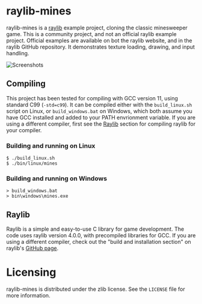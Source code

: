 # raylib-mines
raylib-mines is a [raylib](https://www.raylib.com/) example project, cloning the classic minesweeper game. This is a community project, and not an official raylib example project. Official examples are available on bot the raylib website, and in the raylib GitHub repository. It demonstrates texture loading, drawing, and input handling.

![Screenshots](https://i.imgur.com/l4DKvUy.png "raylib-mines screenshots")

## Compiling
This project has been tested for compiling with GCC version 11, using standard C99 (`-std=c99`). It can be compiled either with the `build_linux.sh` script on Linux, or `build_windows.bat` on Windows, which both assume you have GCC installed and added to your PATH envrionment variable. If you are using a different compiler, first see the [Raylib](#Raylib) section for compiling raylib for your compiler.

### Building and running on Linux
```
$ ./build_linux.sh
$ ./bin/linux/mines
```

### Building and running on Windows
```
> build_windows.bat
> bin\windows\mines.exe
```

## Raylib
Raylib is a simple and easy-to-use C library for game development. The code uses raylib version 4.0.0, with precompiled libraries for GCC. If you are using a different compiler, check out the "build and installation section" on raylib's [GitHub page](https://github.com/raysan5/raylib).

# Licensing
raylib-mines is distributed under the zlib license. See the `LICENSE` file for more information.